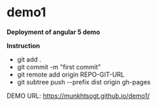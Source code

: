 # demo1

<b>Deployment of angular 5 demo</b>

<b>Instruction</b>
<ul>
  <li>
    git add .
  </li>
  <li>git commit -m "first commit"</li>
  <li>
    git remote add origin REPO-GIT-URL
  </li>
  <li>
    git subtree push --prefix dist origin gh-pages
  </li>
</ul>


DEMO URL: https://munkhtsogt.github.io/demo1/

